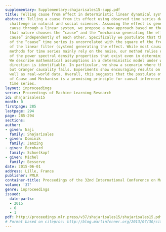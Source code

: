 ```yaml
---
supplementary: Supplementary:shajarisales15-supp.pdf
title: Telling cause from effect in deterministic linear dynamical systems
abstract: Telling a cause from its effect using observed time series data is a major
  challenge in natural and social sciences. Assuming the effect is generated by the
  cause through a linear system, we propose a new approach based on the hypothesis
  that nature chooses the “cause” and the “mechanism generating the effect from the
  cause” independently of each other. Specifically we postulate that the power spectrum
  of the “cause” time series is uncorrelated with the square of the frequency response
  of the linear filter (system) generating the effect. While most causal discovery
  methods for time series mainly rely on the noise, our method relies on asymmetries
  of the power spectral density properties that exist even in deterministic systems.
  We describe mathematical assumptions in a deterministic model under which the causal
  direction is identifiable. In particular, we show a scenario where the method works
  but Granger causality fails. Experiments show encouraging results on synthetic as
  well as real-world data. Overall, this suggests that the postulate of Independence
  of Cause and Mechanism is a promising principle for causal inference on observed
  time series.
layout: inproceedings
series: Proceedings of Machine Learning Research
id: shajarisales15
month: 0
firstpage: 285
lastpage: 294
page: 285-294
sections: 
author:
- given: Naji
  family: Shajarisales
- given: Dominik
  family: Janzing
- given: Bernhard
  family: Schoelkopf
- given: Michel
  family: Besserve
date: 2015-06-01
address: Lille, France
publisher: PMLR
container-title: Proceedings of the 32nd International Conference on Machine Learning
volume: '37'
genre: inproceedings
issued:
  date-parts:
  - 2015
  - 6
  - 1
pdf: http://proceedings.mlr.press/v37/shajarisales15/shajarisales15.pdf
# Format based on citeproc: http://blog.martinfenner.org/2013/07/30/citeproc-yaml-for-bibliographies/
---
```

